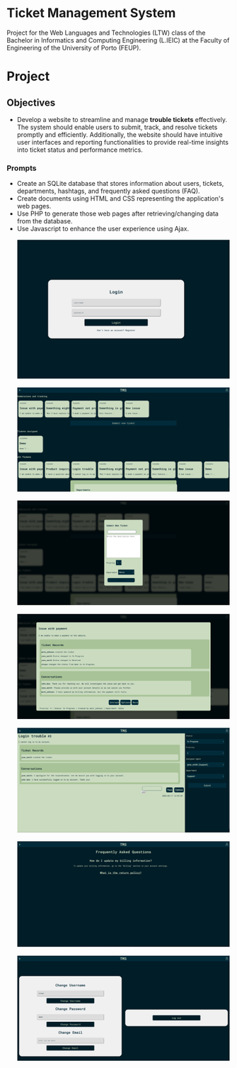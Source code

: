 # Ticket Management System
Project for the Web Languages and Technologies (LTW) class of the Bachelor in Informatics and Computing Engineering (L.IEIC) at the Faculty of Engineering of the University of Porto (FEUP).

# Project
## Objectives
- Develop a website to streamline and manage **trouble tickets** effectively. The system should enable users to submit, track, and resolve tickets promptly and efficiently. Additionally, the website should have intuitive user interfaces and reporting functionalities to provide real-time insights into ticket status and performance metrics.
### Prompts
- Create an SQLite database that stores information about users, tickets, departments, hashtags, and frequently asked questions (FAQ).
- Create documents using HTML and CSS representing the application's web pages.
- Use PHP to generate those web pages after retrieving/changing data from the database.
- Use Javascript to enhance the user experience using Ajax.
 <br> <br>
 ![](https://github.com/ntsayz/feup-ltw-proj/blob/main/docs/login.png)
 <br> <br>
 ![](https://github.com/ntsayz/feup-ltw-proj/blob/main/docs/tickets-main.png)
   <br> <br>
 ![](https://github.com/ntsayz/feup-ltw-proj/blob/main/docs/create%20a%20ticket.png)
  <br> <br>
 ![](https://github.com/ntsayz/feup-ltw-proj/blob/main/docs/ticket-overlay.png)
 <br> <br>
 ![](https://github.com/ntsayz/feup-ltw-proj/blob/main/docs/ticket-stand.png)
    <br> <br>
 ![](https://github.com/ntsayz/feup-ltw-proj/blob/main/docs/faqs.png)
 <br> <br>
 ![](https://github.com/ntsayz/feup-ltw-proj/blob/main/docs/profile.png)


